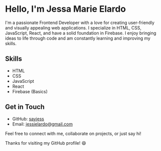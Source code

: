 # Hello, I'm Jessa Marie Elardo

I'm a passionate Frontend Developer with a love for creating user-friendly and visually appealing web applications. I specialize in HTML, CSS, JavaScript, React, and have a solid foundation in Firebase. I enjoy bringing ideas to life through code and am constantly learning and improving my skills.

## Skills

- HTML
- CSS
- JavaScript
- React
- Firebase (Basics)

## Get in Touch

- GitHub: [sayjess](https://github.com/sayjess)
- Email: [jessjelardo@gmail.com](mailto:jessjelardo@gmail.com)

Feel free to connect with me, collaborate on projects, or just say hi!

Thanks for visiting my GitHub profile! 😄

